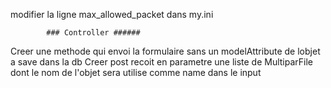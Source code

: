 modifier la ligne max_allowed_packet dans my.ini

            ### Controller ######
Creer une methode qui envoi la formulaire sans un modelAttribute de lobjet a save
dans la db
Creer post recoit en parametre une liste de MultiparFile dont le nom de l'objet sera
utilise comme name dans le input 
